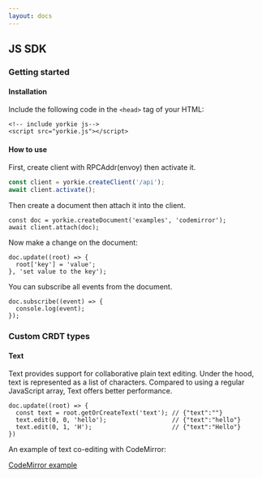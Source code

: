 ```yaml
---
layout: docs
---
```


## JS SDK

### Getting started

#### Installation

Include the following code in the `<head>` tag of your HTML:
```
<!-- include yorkie js-->
<script src="yorkie.js"></script>
```

#### How to use

First, create client with RPCAddr(envoy) then activate it.
```javascript
const client = yorkie.createClient('/api');
await client.activate();
```

Then create a document then attach it into the client.

```
const doc = yorkie.createDocument('examples', 'codemirror');
await client.attach(doc);
```

Now make a change on the document:
```
doc.update((root) => {
  root['key'] = 'value';
}, 'set value to the key');
```

You can subscribe all events from the document.
```
doc.subscribe((event) => {
  console.log(event);
});
```

### Custom CRDT types

#### Text

Text provides support for collaborative plain text editing. Under the hood, text is represented as a list of characters. Compared to using a regular JavaScript array, Text offers better performance.

```
doc.update((root) => {
  const text = root.getOrCreateText('text'); // {"text":""}
  text.edit(0, 0, 'hello');                  // {"text":"hello"}
  text.edit(0, 1, 'H');                      // {"text":"Hello"}
})
```

An example of text co-editing with CodeMirror:

[CodeMirror example](https://github.com/yorkie-team/yorkie-js-sdk/blob/master/dist/index.html)
